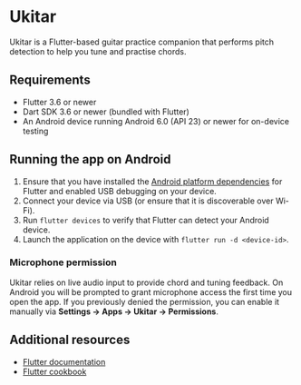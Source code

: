 # Ukitar

Ukitar is a Flutter-based guitar practice companion that performs pitch
detection to help you tune and practise chords.

## Requirements

- Flutter 3.6 or newer
- Dart SDK 3.6 or newer (bundled with Flutter)
- An Android device running Android 6.0 (API 23) or newer for on-device testing

## Running the app on Android

1. Ensure that you have installed the [Android platform
   dependencies](https://docs.flutter.dev/get-started/install) for Flutter and
   enabled USB debugging on your device.
2. Connect your device via USB (or ensure that it is discoverable over Wi-Fi).
3. Run `flutter devices` to verify that Flutter can detect your Android device.
4. Launch the application on the device with `flutter run -d <device-id>`.

### Microphone permission

Ukitar relies on live audio input to provide chord and tuning feedback. On
Android you will be prompted to grant microphone access the first time you open
the app. If you previously denied the permission, you can enable it manually via
**Settings → Apps → Ukitar → Permissions**.

## Additional resources

- [Flutter documentation](https://docs.flutter.dev/)
- [Flutter cookbook](https://docs.flutter.dev/cookbook)

